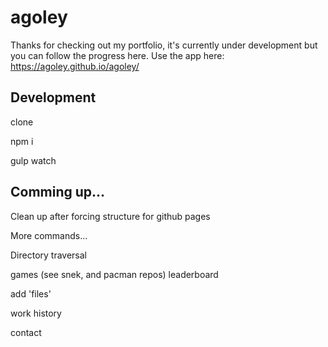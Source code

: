 # agoley
Thanks for checking out my portfolio, it's currently under development but you can follow the progress here. Use the app here: https://agoley.github.io/agoley/


## Development


clone

npm i

gulp watch

## Comming up...

Clean up after forcing structure for github pages

More commands...

Directory traversal

games (see snek, and pacman repos)
  leaderboard

add 'files'

  work history
  
  contact
  
  





